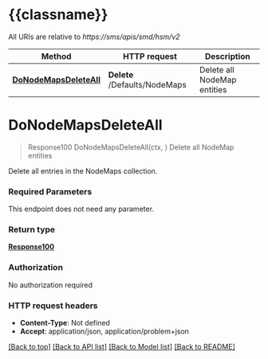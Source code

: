 # {{classname}}

All URIs are relative to *https://sms/apis/smd/hsm/v2*

Method | HTTP request | Description
------------- | ------------- | -------------
[**DoNodeMapsDeleteAll**](CliDangerThisWillDeleteAllNodeMapsContinueApi.md#DoNodeMapsDeleteAll) | **Delete** /Defaults/NodeMaps | Delete all NodeMap entities

# **DoNodeMapsDeleteAll**
> Response100 DoNodeMapsDeleteAll(ctx, )
Delete all NodeMap entities

Delete all entries in the NodeMaps collection.

### Required Parameters
This endpoint does not need any parameter.

### Return type

[**Response100**](Response_1.0.0.md)

### Authorization

No authorization required

### HTTP request headers

 - **Content-Type**: Not defined
 - **Accept**: application/json, application/problem+json

[[Back to top]](#) [[Back to API list]](../README.md#documentation-for-api-endpoints) [[Back to Model list]](../README.md#documentation-for-models) [[Back to README]](../README.md)

